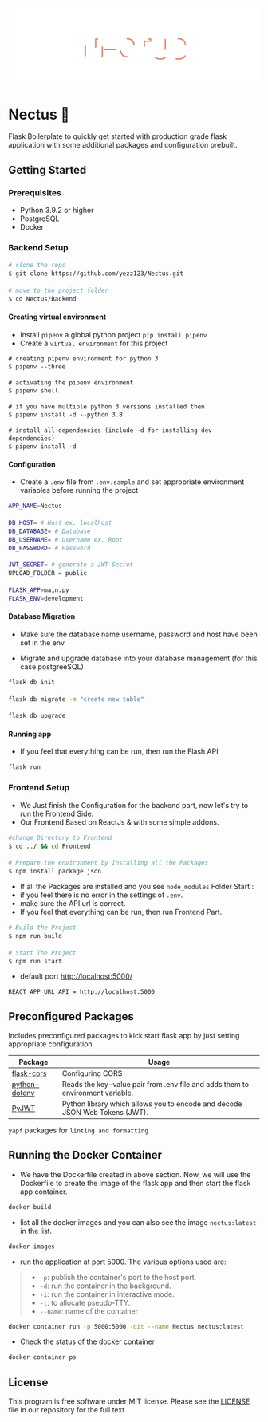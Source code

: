 ![NECTUS](.vscode/header.svg)

# Nectus 🚀

Flask Boilerplate to quickly get started with production grade flask application with some additional packages and configuration prebuilt.

## Getting Started

### Prerequisites

- Python 3.9.2 or higher
- PostgreSQL
- Docker

### Backend Setup

```sh
# clone the repo
$ git clone https://github.com/yezz123/Nectus.git

# move to the project folder
$ cd Nectus/Backend
```

#### Creating virtual environment

- Install `pipenv` a global python project `pip install pipenv`
- Create a `virtual environment` for this project

```shell
# creating pipenv environment for python 3
$ pipenv --three

# activating the pipenv environment
$ pipenv shell

# if you have multiple python 3 versions installed then
$ pipenv install -d --python 3.8

# install all dependencies (include -d for installing dev dependencies)
$ pipenv install -d
```

#### Configuration

- Create a `.env` file from `.env.sample` and set appropriate environment variables before running the project

```sh
APP_NAME=Nectus

DB_HOST= # Host ex. localhost
DB_DATABASE= # Database
DB_USERNAME= # Username ex. Root
DB_PASSWORD= # Password

JWT_SECRET= # generate a JWT Secret
UPLOAD_FOLDER = public

FLASK_APP=main.py
FLASK_ENV=development
```

#### Database Migration

- Make sure the database name username, password and host have been set in the env

- Migrate and upgrade database into your database management (for this case postgreeSQL)

```sh
flask db init

flask db migrate -m "create new table"

flask db upgrade
```

#### Running app

- If you feel that everything can be run, then run the Flash API

```sh
flask run
```

### Frontend Setup

- We Just finish the Configuration for the backend part, now let's try to run the Frontend Side.
- Our Frontend Based on ReactJs & with some simple addons.

```sh
#change Directory to Frontend
$ cd ../ && cd Frontend

# Prepare the environment by Installing all the Packages
$ npm install package.json
```

- If all the Packages are installed and you see `node_modules` Folder Start :
- if you feel there is no error in the settings of `.env`.
- make sure the API url is correct.
- If you feel that everything can be run, then run Frontend Part.

```sh
# Build the Project
$ npm run build

# Start The Project
$ npm run start
```

- default port <http://localhost:5000/>

```env
REACT_APP_URL_API = http://localhost:5000
```

## Preconfigured Packages

Includes preconfigured packages to kick start flask app by just setting appropriate configuration.

| Package                                                  | Usage                                                                          |
| -------------------------------------------------------- | ------------------------------------------------------------------------------ |
| [flask-cors](https://flask-cors.readthedocs.io/)         | Configuring CORS                                                               |
| [python-dotenv](https://pypi.org/project/python-dotenv/) | Reads the key-value pair from .env file and adds them to environment variable. |
| [PyJWT](https://pyjwt.readthedocs.io/en/stable/)         | Python library which allows you to encode and decode JSON Web Tokens (JWT).    |

`yapf` packages for `linting and formatting`

## Running the Docker Container

- We have the Dockerfile created in above section. Now, we will use the Dockerfile to create the image of the flask app and then start the flask app container.

```sh
docker build
```

- list all the docker images and you can also see the image `nectus:latest` in the list.

```sh
docker images
```

- run the application at port 5000. The various options used are:

> - `-p`: publish the container's port to the host port.
> - `-d`: run the container in the background.
> - `-i`: run the container in interactive mode.
> - `-t`: to allocate pseudo-TTY.
> - `--name`: name of the container

```sh
docker container run -p 5000:5000 -dit --name Nectus nectus:latest
```

- Check the status of the docker container

```sh
docker container ps
```

## License

This program is free software under MIT license. Please see the [LICENSE](LICENSE) file in our repository for the full text.
